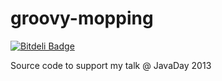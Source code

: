 groovy-mopping
==============

[![Bitdeli Badge](https://d2weczhvl823v0.cloudfront.net/webdizz/groovy-mopping/trend.png)](https://bitdeli.com/free "Bitdeli Badge")

Source code to support my talk @ JavaDay 2013



